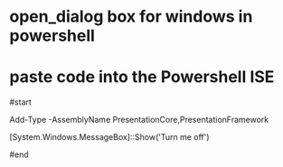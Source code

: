 # open_dialog box for windows in powershell
# paste code into the Powershell ISE

#start

Add-Type -AssemblyName PresentationCore,PresentationFramework

[System.Windows.MessageBox]::Show('Turn me off')

#end
